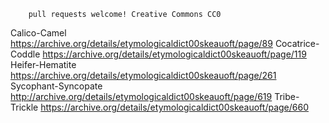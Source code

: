 		pull requests welcome! Creative Commons CC0
Calico-Camel https://archive.org/details/etymologicaldict00skeauoft/page/89
Cocatrice-Coddle https://archive.org/details/etymologicaldict00skeauoft/page/119
Heifer-Hematite https://archive.org/details/etymologicaldict00skeauoft/page/261
Sycophant-Syncopate http://archive.org/details/etymologicaldict00skeauoft/page/619
Tribe-Trickle https://archive.org/details/etymologicaldict00skeauoft/page/660
